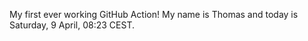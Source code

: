 My first ever working GitHub Action!
My name is Thomas and today is Saturday, 9 April, 08:23 CEST. 
